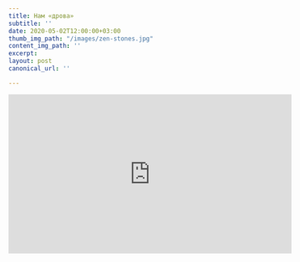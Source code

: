 ```yaml
---
title: Нам «дрова»
subtitle: ''
date: 2020-05-02T12:00:00+03:00
thumb_img_path: "/images/zen-stones.jpg"
content_img_path: ''
excerpt:
layout: post
canonical_url: ''

---
```

<iframe width="560" height="315" src="https://www.youtube.com/embed/dsknA27fMG4" frameborder="0" allow="accelerometer; autoplay; encrypted-media; gyroscope; picture-in-picture" allowfullscreen></iframe>